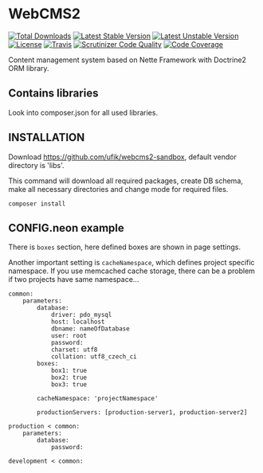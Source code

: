WebCMS2
=======

[![Total Downloads](https://poser.pugx.org/webcms2/webcms2/downloads.png)](https://packagist.org/packages/webcms2/webcms2)
[![Latest Stable Version](https://poser.pugx.org/webcms2/webcms2/v/stable.png)](https://github.com/ufik/WebCMS2/releases)
[![Latest Unstable Version](https://poser.pugx.org/webcms2/webcms2/v/unstable.png)](https://packagist.org/packages/webcms2/webcms2)
[![License](https://poser.pugx.org/webcms2/webcms2/license.png)](https://packagist.org/packages/webcms2/webcms2)
[![Travis](https://travis-ci.org/ufik/WebCMS2.png?branch=master)](https://travis-ci.org/ufik/WebCMS2.png?branch=master)
[![Scrutinizer Code Quality](https://scrutinizer-ci.com/g/ufik/WebCMS2/badges/quality-score.png?b=master)](https://scrutinizer-ci.com/g/ufik/WebCMS2/?branch=master)
[![Code Coverage](https://scrutinizer-ci.com/g/ufik/WebCMS2/badges/coverage.png?b=master)](https://scrutinizer-ci.com/g/ufik/WebCMS2/?branch=master)


Content management system based on Nette Framework with Doctrine2 ORM library.

Contains libraries
------------------

Look into composer.json for all used libraries.

INSTALLATION
------------

Download https://github.com/ufik/webcms2-sandbox, default vendor directory is 'libs'.


This command will download all required packages, create DB schema, make all necessary directories and change mode for required files.

```
composer install
```

CONFIG.neon example
--

There is `boxes` section, here defined boxes are shown in page settings.

Another important setting is `cacheNamespace`, which defines project specific namespace. If you use memcached cache storage, there can be a problem if two projects have same namespace...

```
common:
	parameters:
		database:
			driver: pdo_mysql
			host: localhost
			dbname: nameOfDatabase
			user: root
			password:
			charset: utf8
			collation: utf8_czech_ci
		boxes:
			box1: true
			box2: true
			box3: true

		cacheNamespace: 'projectNamespace'
		
		productionServers: [production-server1, production-server2]

production < common:
	parameters:
		database:
			password: 

development < common:
```



